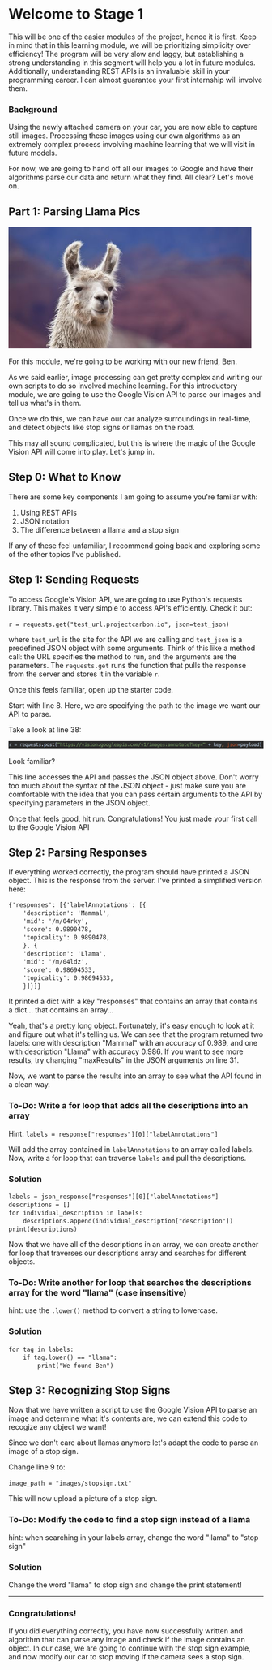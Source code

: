 # Welcome to Stage 1

This will be one of the easier modules of the project, hence it is first. Keep in mind that in this learning module, we will be prioritizing simplicity over efficiency! The program will be very slow and laggy, but establishing a strong understanding in this segment will help you a lot in future modules.
Additionally, understanding REST APIs is an invaluable skill in your programming career. I can almost guarantee your first internship will involve them.

### Background
Using the newly attached camera on your car, you are now able to capture still images. Processing these images using our own algorithms as an extremely complex process involving machine learning that we will visit in future models.

For now, we are going to hand off all our images to Google and have their algorithms parse our data and return what they find. All clear? Let's move on.


## Part 1: Parsing Llama Pics

![Llama time](/img/doc-images/stage-1/llama.jpg)

For this module, we're going to be working with our new friend, Ben.

As we said earlier, image processing can get pretty complex and writing our own scripts to do so involved machine learning. For this introductory module, we are going to use the Google Vision API to parse our images and tell us what's in them.

Once we do this, we can have our car analyze surroundings in real-time, and detect objects like stop signs or llamas on the road.

This may all sound complicated, but this is where the magic of the Google Vision API will come into play. Let's jump in.

## Step 0: What to Know

There are some key components I am going to assume you're familar with:
1. Using REST APIs
2. JSON notation
3. The difference between a llama and a stop sign

If any of these feel unfamiliar, I recommend going back and exploring some of the other topics I've published.

## Step 1: Sending Requests

To access Google's Vision API, we are going to use Python's requests library. This makes it very simple to access API's efficiently. Check it out:

`r = requests.get("test_url.projectcarbon.io", json=test_json)`

where `test_url` is the site for the API we are calling and `test_json` is a predefined JSON object with some arguments. Think of this like a method call: the URL specifies the method to run, and the arguments are the parameters. The `requests.get` runs the function that pulls the response from the server and stores it in the variable `r`.

Once this feels familiar, open up the starter code.

Start with line 8. Here, we are specifying the path to the image we want our API to parse.

Take a look at line 38:

![Line 38](/img/doc-images/stage-1/38.png)

Look familiar?

This line accesses the API and passes the JSON object above. Don't worry too much about the syntax of the JSON object - just make sure you are comfortable with the idea that you can pass certain arguments to the API by specifying parameters in the JSON object.

Once that feels good, hit run. Congratulations! You just made your first call to the Google Vision API

## Step 2: Parsing Responses

If everything worked correctly, the program should have printed a JSON object. This is the response from the server. I've printed a simplified version here:

```
{'responses': [{'labelAnnotations': [{
    'description': 'Mammal',
    'mid': '/m/04rky',
    'score': 0.9890478,
    'topicality': 0.9890478,
    }, {
    'description': 'Llama',
    'mid': '/m/04ldz',
    'score': 0.98694533,
    'topicality': 0.98694533,
    }]}]}
```
It printed a dict with a key "responses" that contains an array that contains a dict... that contains an array...

Yeah, that's a pretty long object. Fortunately, it's easy enough to look at it and figure out what it's telling us. We can see that the program returned two labels: one with description "Mammal" with an accuracy of 0.989, and one with description "Llama" with accuracy 0.986. If you want to see more results, try changing "maxResults" in the JSON arguments on line 31.

Now, we want to parse the results into an array to see what the API found in a clean way.

### To-Do: Write a for loop that adds all the descriptions into an array
Hint: 
`labels = response["responses"][0]["labelAnnotations"]`

Will add the array contained in `labelAnnotations` to an array called labels. Now, write a for loop that can traverse `labels` and pull the descriptions.

### Solution

```
labels = json_response["responses"][0]["labelAnnotations"]
descriptions = []
for individual_description in labels:
    descriptions.append(individual_description["description"])
print(descriptions)
```

Now that we have all of the descriptions in an array, we can create another for loop that traverses our descriptions array and searches for different objects.

### To-Do: Write another for loop that searches the descriptions array for the word "llama" (case insensitive)
hint: use the `.lower()` method to convert a string to lowercase.

### Solution

```
for tag in labels:
    if tag.lower() == "llama":
        print("We found Ben")
```

## Step 3: Recognizing Stop Signs
Now that we have written a script to use the Google Vision API to parse an image and determine what it's contents are, we can extend this code to recogize any object we want!

Since we don't care about llamas anymore let's adapt the code to parse an image of a stop sign.

Change line 9 to:

`image_path = "images/stopsign.txt"`

This will now upload a picture of a stop sign.

### To-Do: Modify the code to find a stop sign instead of a llama
hint: when searching in your labels array, change the word "llama" to "stop sign"

### Solution
Change the word "llama" to stop sign and change the print statement!

* * *
### Congratulations!
If you did everything correctly, you have now successfully written and algorithm that can parse any image and check if the image contains an object. In our case, we are going to continue with the stop sign example, and now modify our car to stop moving if the camera sees a stop sign.
